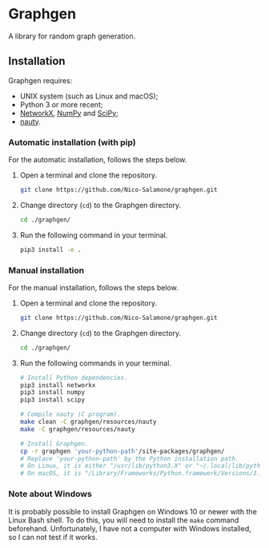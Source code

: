 # Graphgen

A library for random graph generation.

## Installation

Graphgen requires:

- UNIX system (such as Linux and macOS);
- Python 3 or more recent;
- [NetworkX](https://github.com/networkx/networkx), [NumPy](https://github.com/numpy/numpy) and [SciPy](https://github.com/scipy/scipy);
- [nauty](http://pallini.di.uniroma1.it).

### Automatic installation (with pip)

For the automatic installation, follows the steps below.

1. Open a terminal and clone the repository.
  
    ```sh
    git clone https://github.com/Nico-Salamone/graphgen.git
    ```

1. Change directory (`cd`) to the Graphgen directory.
  
    ```sh
    cd ./graphgen/
    ```
    
1. Run the following command in your terminal.

    ```sh
    pip3 install -e .
    ```

### Manual installation

For the manual installation, follows the steps below.

1. Open a terminal and clone the repository.
  
    ```sh
    git clone https://github.com/Nico-Salamone/graphgen.git
    ```

1. Change directory (`cd`) to the Graphgen directory.
  
    ```sh
    cd ./graphgen/
    ```

1. Run the following commands in your terminal.
    ```sh
    # Install Python dependencies.
    pip3 install networkx
    pip3 install numpy
    pip3 install scipy
    
    # Compile nauty (C program).
    make clean -C graphgen/resources/nauty
    make -C graphgen/resources/nauty
    
    # Install Graphgen.
    cp -r graphgen 'your-python-path'/site-packages/graphgen/
    # Replace 'your-python-path' by the Python installation path.
    # On Linux, it is either "/usr/lib/python3.X" or "~/.local/lib/python3.X" (replace '3.X' by the version of your Python).
    # On macOS, it is "/Library/Frameworks/Python.framework/Versions/3.X/lib/python3.X" (replace '3.X' by the version of your Python).
    ```

### Note about Windows

It is probably possible to install Graphgen on Windows 10 or newer with the Linux Bash shell. To do this, you will need to install the `make` command beforehand. Unfortunately, I have not a computer with Windows installed, so I can not test if it works.